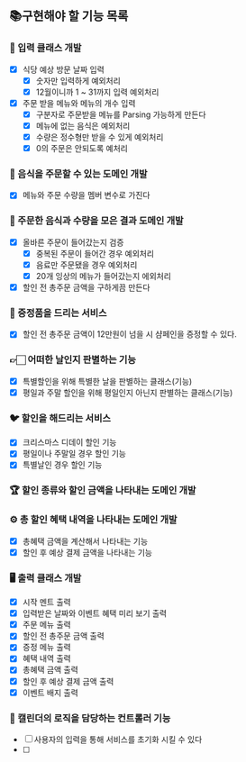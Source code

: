 ## 📚구현해야 할 기능 목록

### 🧮 입력 클래스 개발
- [x] 식당 예상 방문 날짜 입력
  - [x] 숫자만 입력하게 예외처리
  - [x] 12월이니까 1 ~ 31까지 입력 예외처리
- [x] 주문 받을 메뉴와 메뉴의 개수 입력
  - [x] 구분자로 주문받을 메뉴를 Parsing 가능하게 만든다
  - [x] 메뉴에 없는 음식은 예외처리
  - [x] 수량은 정수형만 받을 수 있게 예외처리
  - [x] 0의 주문은 안되도록 예처리
### 📄 음식을 주문할 수 있는 도메인 개발
- [x] 메뉴와 주문 수량을 멤버 변수로 가진다 
### 📕 주문한 음식과 수량을 모은 결과 도메인 개발
- [x] 올바른 주문이 들어갔는지 검증
  - [x] 중복된 주문이 들어간 경우 예외처리
  - [x] 음료만 주문됐을 경우 예외처리
  - [x] 20개 잉상의 메뉴가 들어갔는지 에외처리
- [x] 할인 전 총주문 금액을 구하게끔 만든다
### 🎁 증정품을 드리는 서비스
- [x] 할인 전 총주문 금액이 12만원이 넘을 시 샴페인을 증정할 수 있다.
### 👉🏻 어떠한 날인지 판별하는 기능
- [x] 특별할인을 위해 특별한 날을 판별하는 클래스(기능)
- [x] 평일과 주말 할인을 위해 평일인지 아닌지 판별하는 클래스(기능)
### 🐦 할인을 해드리는 서비스
- [x] 크리스마스 디데이 할인 기능
- [x] 평일이나 주말일 경우 할인 기능
- [x] 특별날인 경우 할인 기능
### 🏆 할인 종류와 할인 금액을 나타내는 도메인 개발
### ⚙️ 총 할인 혜택 내역을 나타내는 도메인 개발
- [x] 총혜택 금액을 계산해서 나타내는 기능 
- [x] 할인 후 예상 결제 금액을 나타내는 기능
### 🖥️ 출력 클래스 개발
- [x] 시작 멘트 출력
- [x] 입력받은 날짜와 이벤트 혜택 미리 보기 출력
- [x] 주문 메뉴 출력
- [x] 할인 전 총주문 금액 출력
- [x] 증정 메뉴 출력
- [x] 혜택 내역 출력
- [x] 총혜택 금액 출력
- [x] 할인 후 예상 결제 금액 출력
- [x] 이벤트 배지 출력
### 🚃 캘린더의 로직을 담당하는 컨트롤러 기능
- [ ] 사용자의 입력을 통해 서비스를 초기화 시킬 수 있다
- [ ]
